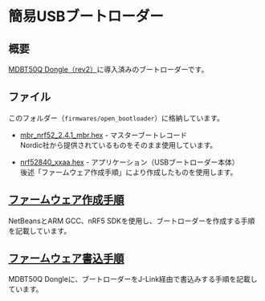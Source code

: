 # 簡易USBブートローダー

## 概要
[MDBT50Q Dongle（rev2）](../../../FIDO2Device/MDBT50Q_Dongle/README.md)に導入済みのブートローダーです。

## ファイル

このフォルダー（`firmwares/open_bootloader`）に格納しています。

- [mbr_nrf52_2.4.1_mbr.hex](mbr_nrf52_2.4.1_mbr.hex) - マスターブートレコード<br>
Nordic社から提供されているものをそのまま使用しています。

- [nrf52840_xxaa.hex](nrf52840_xxaa.hex) - アプリケーション（USBブートローダー本体）<br>
後述「ファームウェア作成手順」により作成したものを使用します。

## [ファームウェア作成手順](../../../nRF5_SDK_v15.3.0/examples/dfu/open_bootloader/README.md)

NetBeansとARM GCC、nRF5 SDKを使用し、ブートローダーを作成する手順を記載しています。

## [ファームウェア書込手順](JLINKSWDPROG.md)

MDBT50Q Dongleに、ブートローダーをJ-Link経由で書込みする手順を記載しています。
